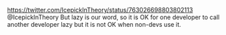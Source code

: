 https://twitter.com/IcepickInTheory/status/763026698803802113 @IcepickInTheory But lazy is our word, so it is OK for one developer to call another developer lazy but it is not OK when non-devs use it.